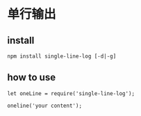 # 单行输出

## install

`npm install single-line-log [-d|-g]`

## how to use

```
let oneLine = require('single-line-log');

oneline('your content');
```